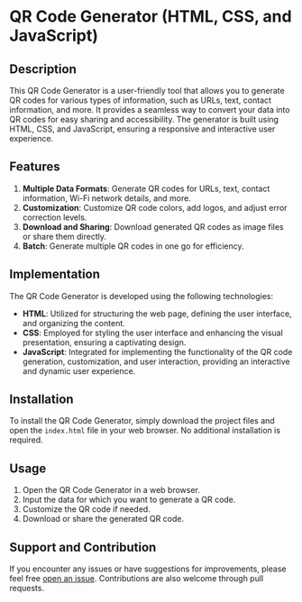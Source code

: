 # QR Code Generator (HTML, CSS, and JavaScript)

## Description
This QR Code Generator is a user-friendly tool that allows you to generate QR codes for various types of information, such as URLs, text, contact information, and more. It provides a seamless way to convert your data into QR codes for easy sharing and accessibility. The generator is built using HTML, CSS, and JavaScript, ensuring a responsive and interactive user experience.

## Features
1. **Multiple Data Formats**: Generate QR codes for URLs, text, contact information, Wi-Fi network details, and more.
2. **Customization**: Customize QR code colors, add logos, and adjust error correction levels.
3. **Download and Sharing**: Download generated QR codes as image files or share them directly.
4. **Batch**: Generate multiple QR codes in one go for efficiency.

## Implementation
The QR Code Generator is developed using the following technologies:

- **HTML**: Utilized for structuring the web page, defining the user interface, and organizing the content.
- **CSS**: Employed for styling the user interface and enhancing the visual presentation, ensuring a captivating design.
- **JavaScript**: Integrated for implementing the functionality of the QR code generation, customization, and user interaction, providing an interactive and dynamic user experience.

## Installation
To install the QR Code Generator, simply download the project files and open the `index.html` file in your web browser. No additional installation is required.

## Usage
1. Open the QR Code Generator in a web browser.
2. Input the data for which you want to generate a QR code.
3. Customize the QR code if needed.
4. Download or share the generated QR code.

## Support and Contribution
If you encounter any issues or have suggestions for improvements, please feel free [open an issue](https://github.com/qr-code-generator/issues). Contributions are also welcome through pull requests.
